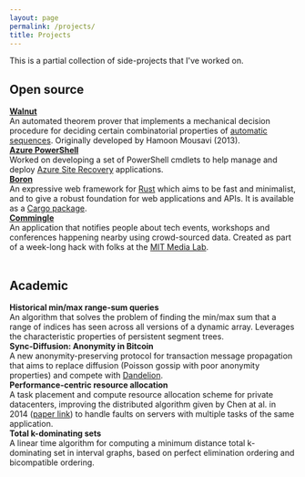 ```yaml
---
layout: page
permalink: /projects/
title: Projects
---
```



This is a partial collection of side-projects that I've worked on.

<h2>Open source</h2>

<div class="row">
    <div class="project-box">
        <i class="ficon fa fa-github"></i>
        <b><a href="https://github.com/aseemrb/Walnut/">Walnut</a></b><br>
        An automated theorem prover that implements a mechanical decision procedure for deciding certain combinatorial properties of <a href="https://en.wikipedia.org/wiki/Automatic_sequence">automatic sequences</a>. Originally developed by Hamoon Mousavi (2013).
    </div>
    <div class="project-box">
        <i class="ficon fa fa-github"></i>
        <b><a href="https://github.com/AsrOneSdk/azure-powershell">Azure PowerShell</a></b><br>
        Worked on developing a set of PowerShell cmdlets to help manage and deploy <a href="https://azure.microsoft.com/en-us/services/site-recovery/">Azure Site Recovery</a> applications.
    </div>
</div>

<div class="row">
    <div class="project-box">
        <i class="ficon fa fa-github"></i>
        <b><a href="https://github.com/troposphere/boron">Boron</a></b><br>
        An expressive web framework for <a href="https://www.rust-lang.org">Rust</a> which aims to be fast and minimalist, and to give a robust foundation for web applications and APIs. It is available as a <a href="https://crates.io/crates/boron/">Cargo package</a>.
    </div>
    <div class="project-box">
        <i class="ficon fa fa-github"></i>
        <b><a href="https://github.com/aseemrb/commingle">Commingle</a></b><br>
        An application that notifies people about tech events, workshops and conferences happening nearby using crowd-sourced data. Created as part of a week-long hack with folks at the <a href="https://www.media.mit.edu">MIT Media Lab</a>.
    </div>
</div>

<br>

<h2>Academic</h2>
<div class="row">
    <div class="project-box">
        <i class="ficon fa fa-file-text-o"></i>
        <b>Historical min/max range-sum queries</b><br>
        An algorithm that solves the problem of finding the min/max sum that a range of indices has seen across all versions of a dynamic array. Leverages the characteristic properties of persistent segment trees.
    </div>
    <div class="project-box">
        <i class="ficon fa fa-file-text-o"></i>
        <b>Sync-Diffusion: Anonymity in Bitcoin</b><br>
        A new anonymity-preserving protocol for transaction message propagation that aims to replace diffusion (Poisson gossip with poor anonymity properties) and compete with <a href="https://blockonomi.com/dandelion-protocol/">Dandelion</a>.
    </div>
</div>
<div class="row">
    <div class="project-box">
        <i class="ficon fa fa-file-text-o"></i>
        <b>Performance-centric resource allocation</b><br>
        A task placement and compute resource allocation scheme for private datacenters, improving the distributed algorithm given by Chen at al. in 2014 (<a href="https://ieeexplore.ieee.org/abstract/document/6848096">paper link</a>) to handle faults on servers with multiple tasks of the same application.
    </div>
    <div class="project-box">
        <i class="ficon fa fa-file-text-o"></i>
        <b>Total k-dominating sets</b><br>
        A linear time algorithm for computing a minimum distance total k-dominating set in interval graphs, based on perfect elimination ordering and bicompatible ordering.
    </div>
</div>
